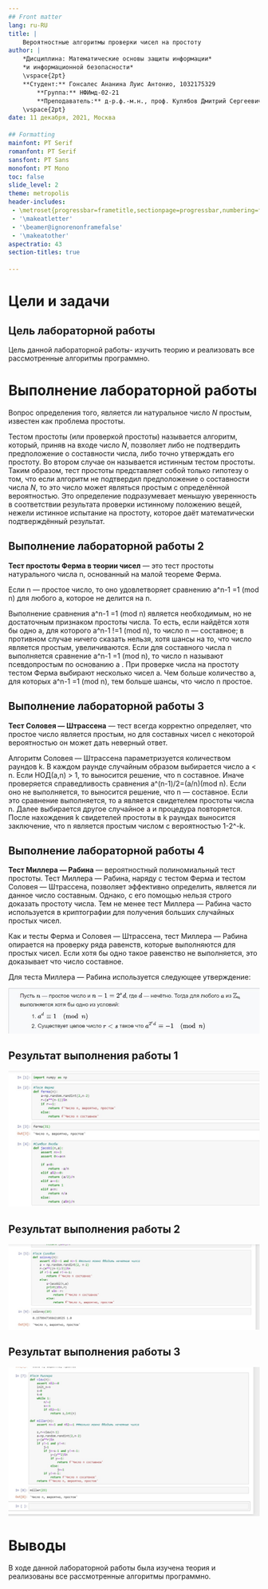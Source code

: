 ```yaml
---
## Front matter
lang: ru-RU
title: | 
    Вероятностные алгоритмы проверки чисел на простоту
author: |
    *Дисциплина: Математические основы защиты информации*  
    *и информационной безопасности*  
    \vspace{2pt}  
    **Студент:** Гонсалес Ананина Луис Антонио, 1032175329  
		**Группа:** НФИмд-02-21  
		**Преподаватель:** д-р.ф.-м.н., проф. Кулябов Дмитрий Сергеевич  
    \vspace{2pt}
date: 11 декабря, 2021, Москва

## Formatting
mainfont: PT Serif
romanfont: PT Serif
sansfont: PT Sans
monofont: PT Mono
toc: false
slide_level: 2
theme: metropolis
header-includes: 
 - \metroset{progressbar=frametitle,sectionpage=progressbar,numbering=fraction}
 - '\makeatletter'
 - '\beamer@ignorenonframefalse'
 - '\makeatother'
aspectratio: 43
section-titles: true

---
```


# Цели и задачи

## Цель лабораторной работы

Цель данной лабораторной работы- изучить теорию и реализовать все рассмотренные алгоритмы программно.

# Выполнение лабораторной работы

Вопрос определения того, является ли натуральное число  *N* простым, известен как проблема простоты.

Тестом простоты (или проверкой простоты) называется алгоритм, который, приняв на входе число *N*, позволяет либо не подтвердить предположение о составности числа, либо точно утверждать его простоту. Во втором случае он называется истинным тестом простоты. Таким образом, тест простоты представляет собой только гипотезу о том, что если алгоритм не подтвердил предположение о составности числа *N*, то это число может являться простым с определённой вероятностью. Это определение подразумевает меньшую уверенность в соответствии результата проверки истинному положению вещей, нежели истинное испытание на простоту, которое даёт математически подтверждённый результат.



## Выполнение лабораторной работы 2

**Тест простоты Ферма в теории чисел** — это тест простоты натурального числа n, основанный на малой теореме Ферма.

Если n — простое число, то оно удовлетворяет сравнению a^n-1 =1 (mod n) для любого a, которое не делится на n.

Выполнение сравнения a^n-1 =1 (mod n) является необходимым, но не достаточным признаком простоты числа. То есть, если найдётся хотя бы одно a, для которого a^n-1 !=1 (mod n), то число n — составное; в противном случае ничего сказать нельзя, хотя шансы на то, что число является простым, увеличиваются. Если для составного числа n выполняется сравнение a^n-1 =1 (mod n), то число n называют псевдопростым по основанию a . При проверке числа на простоту тестом Ферма выбирают несколько чисел a. Чем больше количество a, для которых a^n-1 =1 (mod n), тем больше шансы, что число n простое.



## Выполнение лабораторной работы 3

**Тест Соловея — Штрассена** —  тест всегда корректно определяет, что простое число является простым, но для составных чисел с некоторой вероятностью он может дать неверный ответ. 

Алгоритм Соловея — Штрассена параметризуется количеством раундов k. В каждом раунде случайным образом выбирается число a < n. Если НОД(a,n) > 1, то выносится решение, что n составное. Иначе проверяется справедливость сравнения a^(n-1)/2=(a/n)(mod n). Если оно не выполняется, то выносится решение, что n — составное. Если это сравнение выполняется, то a является свидетелем простоты числа n. Далее выбирается другое случайное a и процедура повторяется. После нахождения k свидетелей простоты в k раундах выносится заключение, что n является простым числом с вероятностью 1-2^-k. 



## Выполнение лабораторной работы 4

**Тест Миллера — Рабина** — вероятностный полиномиальный тест простоты. Тест Миллера — Рабина, наряду с тестом Ферма и тестом Соловея — Штрассена, позволяет эффективно определить, является ли данное число составным. Однако, с его помощью нельзя строго доказать простоту числа. Тем не менее тест Миллера — Рабина часто используется в криптографии для получения больших случайных простых чисел.

Как и тесты Ферма и Соловея — Штрассена, тест Миллера — Рабина опирается на проверку ряда равенств, которые выполняются для простых чисел. Если хотя бы одно такое равенство не выполняется, это доказывает что число составное.

Для теста Миллера — Рабина используется следующее утверждение:

![Тест Миллера](images\Тест_Миллера.JPG)

## Результат выполнения работы 1

![Тест Ферма](images\Тест_Ферма.JPG)

## Результат выполнения работы 2

![Тест Соловэя](images\Тест_Соловэя.JPG)

## Результат выполнения работы 3

![Тест Миллера](images\тест_Miller.JPG)



# Выводы

В ходе данной лабораторной работы была изучена теория и реализованы все рассмотренные алгоритмы программно.